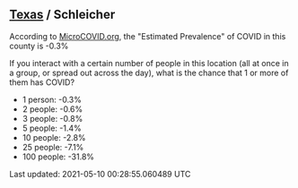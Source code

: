 
## [Texas](/united-states/texas) / Schleicher

According to [MicroCOVID.org](http://microcovid.org),
the "Estimated Prevalence" of COVID in this county is -0.3%

If you interact with a certain number of people in this location
(all at once in a group, or spread out across the day), what is the chance that
1 or more of them has COVID?

- 1 person: -0.3%
- 2 people: -0.6%
- 3 people: -0.8%
- 5 people: -1.4%
- 10 people: -2.8%
- 25 people: -7.1%
- 100 people: -31.8%

Last updated: 2021-05-10 00:28:55.060489 UTC
